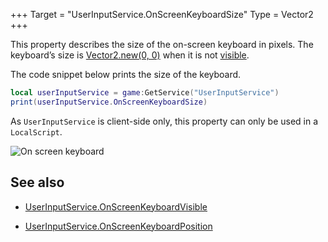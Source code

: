 +++
Target = "UserInputService.OnScreenKeyboardSize"
Type = Vector2
+++

This property describes the size of the on-screen keyboard in pixels. The keyboard’s size is [Vector2.new(0, 0)](https://developer.roblox.com/search#stq=Vector2) when it is not [visible](https://developer.roblox.com/api-reference/property/UserInputService/OnScreenKeyboardVisible).The code snippet below prints the size of the keyboard.```lualocal userInputService = game:GetService("UserInputService")print(userInputService.OnScreenKeyboardSize)```As `UserInputService` is client-side only, this property can only be used in a `LocalScript`.![On screen keyboard][1]## See also - [UserInputService.OnScreenKeyboardVisible](https://developer.roblox.com/api-reference/property/UserInputService/OnScreenKeyboardVisible) - [UserInputService.OnScreenKeyboardPosition](https://developer.roblox.com/api-reference/property/UserInputService/OnScreenKeyboardPosition)[1]: https://images.contentstack.io/v3/assets/bltc2ad39afa86662c8/bltd883fb9830c26628/5bce5c708e52425c44bf870e/Screenshot_(6).png